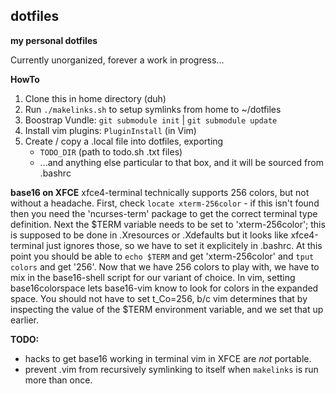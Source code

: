## dotfiles ##
**my personal dotfiles**

Currently unorganized, forever a work in progress...

**HowTo**

1. Clone this in home directory (duh)
2. Run `./makelinks.sh` to setup symlinks from home to ~/dotfiles
3. Boostrap Vundle: `git submodule init` | `git submodule update`
4. Install vim plugins: `PluginInstall` (in Vim)
5. Create / copy a .local file into dotfiles, exporting
    - `TODO_DIR` (path to todo.sh .txt files)
    - ...and anything else particular to that box, and it will be sourced from .bashrc

**base16 on XFCE**
xfce4-terminal technically supports 256 colors, but not without a headache.
First, check `locate xterm-256color` - if this isn't found then you need the 'ncurses-term' package
to get the correct terminal type definition.
Next the $TERM variable needs to be set to 'xterm-256color'; this is supposed to be done in
.Xresources or .Xdefaults but it looks like xfce4-terminal just ignores those, so we have to set
it explicitely in .bashrc.
At this point you should be able to `echo $TERM` and get 'xterm-256color' and
`tput colors` and get '256'.  Now that we have 256 colors to play with, we have to mix in
the base16-shell script for our variant of choice.
In vim, setting base16colorspace lets base16-vim know to look for colors in the expanded space.
You should not have to set t_Co=256, b/c vim determines that by inspecting the value of the
$TERM environment variable, and we set that up earlier.

**TODO:**
- hacks to get base16 working in terminal vim in XFCE are *not* portable.
- prevent .vim from recursively symlinking to itself when `makelinks` is run more than once.

